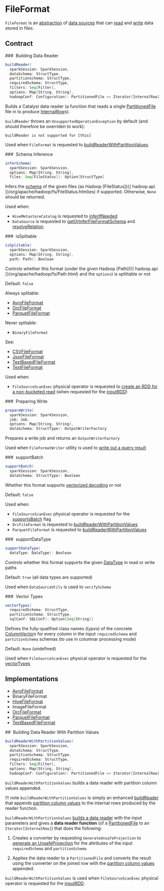 # FileFormat

`FileFormat` is an [abstraction](#contract) of [data sources](#implementations) that can [read](#buildReader) and [write](#prepareWrite) data stored in files.

## Contract

### <span id="buildReader"> Building Data Reader

```scala
buildReader(
  sparkSession: SparkSession,
  dataSchema: StructType,
  partitionSchema: StructType,
  requiredSchema: StructType,
  filters: Seq[Filter],
  options: Map[String, String],
  hadoopConf: Configuration): PartitionedFile => Iterator[InternalRow]
```

Builds a Catalyst data reader (a function that reads a single [PartitionedFile](PartitionedFile.md) file in to produce [InternalRow](../InternalRow.md)s).

`buildReader` throws an `UnsupportedOperationException` by default (and should therefore be overriden to work):

```text
buildReader is not supported for [this]
```

Used when `FileFormat` is requested to [buildReaderWithPartitionValues](#buildReaderWithPartitionValues).

### <span id="inferSchema"> Schema Inference

```scala
inferSchema(
  sparkSession: SparkSession,
  options: Map[String, String],
  files: Seq[FileStatus]): Option[StructType]
```

Infers the [schema](../types/StructType.md) of the given files (as Hadoop [FileStatus]({{ hadoop.api }}/org/apache/hadoop/fs/FileStatus.html)es) if supported. Otherwise, `None` should be returned.

Used when:

* `HiveMetastoreCatalog` is requested to [inferIfNeeded](../hive/HiveMetastoreCatalog.md#inferIfNeeded)
* `DataSource` is requested to [getOrInferFileFormatSchema](../DataSource.md#getOrInferFileFormatSchema) and [resolveRelation](../DataSource.md#resolveRelation)

### <span id="isSplitable"> isSplitable

```scala
isSplitable(
  sparkSession: SparkSession,
  options: Map[String, String],
  path: Path): Boolean
```

Controls whether this format (under the given Hadoop [Path]({{ hadoop.api }}/org/apache/hadoop/fs/Path.html) and the `options`) is splittable or not

Default: `false`

Always splitable:

* [AvroFileFormat](avro/AvroFileFormat.md#isSplitable)
* [OrcFileFormat](orc/OrcFileFormat.md#isSplitable)
* [ParquetFileFormat](parquet/ParquetFileFormat.md#isSplitable)

Never splitable:

* `BinaryFileFormat`

See:

* [CSVFileFormat](csv/CSVFileFormat.md#isSplitable)
* [JsonFileFormat](json/JsonFileFormat.md#isSplitable)
* [TextBasedFileFormat](TextBasedFileFormat.md#isSplitable)
* [TextFileFormat](text/TextFileFormat.md#isSplitable)

Used when:

* `FileSourceScanExec` physical operator is requested to [create an RDD for a non-bucketed read](../physical-operators/FileSourceScanExec.md#createNonBucketedReadRDD) (when requested for the [inputRDD](../physical-operators/FileSourceScanExec.md#inputRDD))

### <span id="prepareWrite"> Preparing Write

```scala
prepareWrite(
  sparkSession: SparkSession,
  job: Job,
  options: Map[String, String],
  dataSchema: StructType): OutputWriterFactory
```

Prepares a write job and returns an `OutputWriterFactory`

Used when `FileFormatWriter` utility is used to [write out a query result](FileFormatWriter.md#write)

### <span id="supportBatch"> supportBatch

```scala
supportBatch(
  sparkSession: SparkSession,
  dataSchema: StructType): Boolean
```

Whether this format supports [vectorized decoding](../vectorized-decoding/index.md) or not

Default: `false`

Used when:

* `FileSourceScanExec` physical operator is requested for the [supportsBatch](../physical-operators/FileSourceScanExec.md#supportsBatch) flag
* `OrcFileFormat` is requested to [buildReaderWithPartitionValues](orc/OrcFileFormat.md#buildReaderWithPartitionValues)
* `ParquetFileFormat` is requested to [buildReaderWithPartitionValues](parquet/ParquetFileFormat.md#buildReaderWithPartitionValues)

### <span id="supportDataType"> supportDataType

```scala
supportDataType(
  dataType: DataType): Boolean
```

Controls whether this format supports the given [DataType](../types/DataType.md) in read or write paths

Default: `true` (all data types are supported)

Used when `DataSourceUtils` is used to `verifySchema`

### <span id="vectorTypes"> Vector Types

```scala
vectorTypes(
  requiredSchema: StructType,
  partitionSchema: StructType,
  sqlConf: SQLConf): Option[Seq[String]]
```

Defines the fully-qualified class names (_types_) of the concrete [ColumnVector](../ColumnVector.md)s for every column in the input `requiredSchema` and `partitionSchema` schemas (to use in columnar processing mode)

Default: `None` (undefined)

Used when `FileSourceScanExec` physical operator is requested for the [vectorTypes](../physical-operators/FileSourceScanExec.md#vectorTypes)

## Implementations

* [AvroFileFormat](avro/AvroFileFormat.md)
* BinaryFileFormat
* [HiveFileFormat](../hive/HiveFileFormat.md)
* ImageFileFormat
* [OrcFileFormat](orc/OrcFileFormat.md)
* [ParquetFileFormat](parquet/ParquetFileFormat.md)
* [TextBasedFileFormat](TextBasedFileFormat.md)

## <span id="buildReaderWithPartitionValues"> Building Data Reader With Partition Values

```scala
buildReaderWithPartitionValues(
  sparkSession: SparkSession,
  dataSchema: StructType,
  partitionSchema: StructType,
  requiredSchema: StructType,
  filters: Seq[Filter],
  options: Map[String, String],
  hadoopConf: Configuration): PartitionedFile => Iterator[InternalRow]
```

`buildReaderWithPartitionValues` builds a data reader with partition column values appended.

!!! note
    `buildReaderWithPartitionValues` is simply an enhanced [buildReader](#buildReader) that appends [partition column values](PartitionedFile.md#partitionValues) to the internal rows produced by the reader function.

`buildReaderWithPartitionValues` [builds a data reader](#buildReader) with the input parameters and gives a **data reader function** (of a [PartitionedFile](PartitionedFile.md) to an `Iterator[InternalRow]`) that does the following:

1. Creates a converter by requesting `GenerateUnsafeProjection` to [generate an UnsafeProjection](../whole-stage-code-generation/GenerateUnsafeProjection.md#generate) for the attributes of the input `requiredSchema` and `partitionSchema`

1. Applies the data reader to a `PartitionedFile` and converts the result using the converter on the joined row with the [partition column values](PartitionedFile.md#partitionValues) appended.

`buildReaderWithPartitionValues` is used when `FileSourceScanExec` physical operator is requested for the [inputRDD](../physical-operators/FileSourceScanExec.md#inputRDD).
